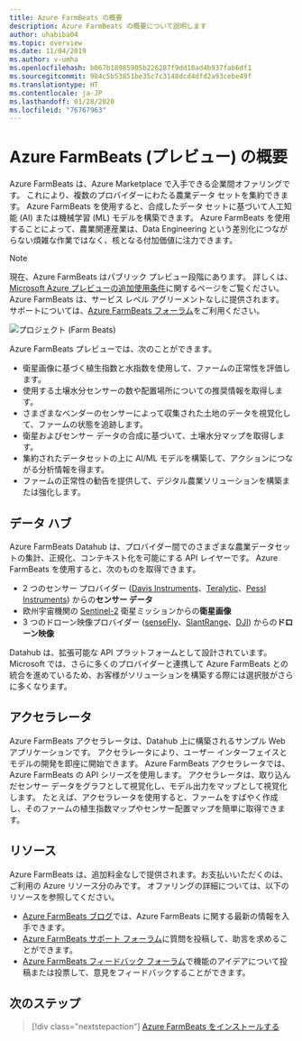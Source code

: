 ```yaml
---
title: Azure FarmBeats の概要
description: Azure FarmBeats の概要について説明します
author: uhabiba04
ms.topic: overview
ms.date: 11/04/2019
ms.author: v-umha
ms.openlocfilehash: b067b18985905b226287f9dd10ad4b937fab6df1
ms.sourcegitcommit: 984c5b53851be35c7c3148dcd4dfd2a93cebe49f
ms.translationtype: HT
ms.contentlocale: ja-JP
ms.lasthandoff: 01/28/2020
ms.locfileid: "76767963"
---
```

# <a name="overview-of-azure-farmbeats-preview"></a>Azure FarmBeats (プレビュー) の概要

Azure FarmBeats は、Azure Marketplace で入手できる企業間オファリングです。 これにより、複数のプロバイダーにわたる農業データ セットを集約できます。 Azure FarmBeats を使用すると、合成したデータ セットに基づいて人工知能 (AI) または機械学習 (ML) モデルを構築できます。 Azure FarmBeats を使用することによって、農業関連産業は、Data Engineering という差別化につながらない煩雑な作業ではなく、核となる付加価値に注力できます。

> [!NOTE]
> 現在、Azure FarmBeats はパブリック プレビュー段階にあります。 詳しくは、[Microsoft Azure プレビューの追加使用条件](https://azure.microsoft.com/support/legal/preview-supplemental-terms/)に関するページをご覧ください。 Azure FarmBeats は、サービス レベル アグリーメントなしに提供されます。 サポートについては、[Azure FarmBeats フォーラム](https://aka.ms/FarmBeatsMSDN )をご利用ください。

![プロジェクト (Farm Beats)](./media/architecture-for-farmbeats/farmbeats-architecture-1.png)

Azure FarmBeats プレビューでは、次のことができます。

- 衛星画像に基づく植生指数と水指数を使用して、ファームの正常性を評価します。
- 使用する土壌水分センサーの数や配置場所についての推奨情報を取得します。
- さまざまなベンダーのセンサーによって収集された土地のデータを視覚化して、ファームの状態を追跡します。
- 衛星およびセンサー データの合成に基づいて、土壌水分マップを取得します。
- 集約されたデータセットの上に AI/ML モデルを構築して、アクションにつながる分析情報を得ます。
- ファームの正常性の勧告を提供して、デジタル農業ソリューションを構築または強化します。

## <a name="datahub"></a>データ ハブ

Azure FarmBeats Datahub は、プロバイダー間でのさまざまな農業データセットの集計、正規化、コンテキスト化を可能にする API レイヤーです。 Azure FarmBeats を使用すると、次のものを取得できます。
- 2 つのセンサー プロバイダー ([Davis Instruments](https://www.davisinstruments.com/product/enviromonitor-gateway/)、[Teralytic](https://teralytic.com/)、[Pessl Instruments](https://metos.at/)) からの**センサー データ**
- 欧州宇宙機関の [Sentinel-2](https://sentinel.esa.int/web/sentinel/home) 衛星ミッションからの**衛星画像**
- 3 つのドローン映像プロバイダー ([senseFly](https://www.sensefly.com/)、[SlantRange](https://slantrange.com/)、[DJI](https://dji.com/)) からの**ドローン映像**

Datahub は、拡張可能な API プラットフォームとして設計されています。 Microsoft では、さらに多くのプロバイダーと連携して Azure FarmBeats との統合を進めているため、お客様がソリューションを構築する際には選択肢がさらに多くなります。

## <a name="accelerator"></a>アクセラレータ

Azure FarmBeats アクセラレータは、Datahub 上に構築されるサンプル Web アプリケーションです。 アクセラレータにより、ユーザー インターフェイスとモデルの開発を即座に開始できます。 Azure FarmBeats アクセラレータでは、Azure FarmBeats の API シリーズを使用します。 アクセラレータは、取り込んだセンサー データをグラフとして視覚化し、モデル出力をマップとして視覚化します。 たとえば、アクセラレータを使用すると、ファームをすばやく作成し、そのファームの植生指数マップやセンサー配置マップを簡単に取得できます。

## <a name="resources"></a>リソース

Azure FarmBeats は、追加料金なしで提供されます。お支払いいただくのは、ご利用の Azure リソース分のみです。 オファリングの詳細については、以下のリソースを参照してください。

- [Azure FarmBeats ブログ](https://aka.ms/farmbeatsblog)では、Azure FarmBeats に関する最新の情報を入手できます。
- [Azure FarmBeats サポート フォーラム](https://aka.ms/farmbeatssupport)に質問を投稿して、助言を求めることができます。
- [Azure FarmBeats フィードバック フォーラム](https://aka.ms/farmbeatsfeedback)で機能のアイデアについて投稿または投票して、意見をフィードバックすることができます。

## <a name="next-steps"></a>次のステップ

> [!div class="nextstepaction"]
> [Azure FarmBeats をインストールする](install-azure-farmbeats.md)
